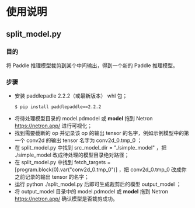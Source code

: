 # 使用说明
## split_model.py
### 目的
将 Paddle 推理模型裁剪到某个中间输出，得到一个新的 Paddle 推理模型。
### 步骤
- 安装 paddlepadle 2.2.2（或最新版本） whl 包；
  ```
  $ pip install paddlepaddle==2.2.2
  ```
- 将待处理模型目录的 model.pdmodel 或 __model__ 拖到 Netron https://netron.app/ 进行可视化；
- 找到需要截断的 op 并记录该 op 的输出 tensor 的名字，例如示例模型中的第一个 conv2d 的输出 tensor 名字为 conv2d_0.tmp_0 ；
- 在 split_model.py 中找到 src_model_dir = "./simple_model" ，把 ./simple_model 改成待处理的模型目录绝对路径；
- 在 split_model.py 中找到 fetch_targets = [program.block(0).var("conv2d_0.tmp_0")] ，把 conv2d_0.tmp_0 改成你之前记录的输出 tensor 的名字；
- 运行 python ./split_model.py 后即可生成裁剪后的模型 output_model ；
- 将 output_model 目录中的 model.pdmodel 或 __model__ 拖到 Netron https://netron.app/ 确认模型是否裁剪成功。
